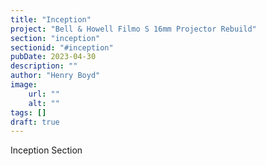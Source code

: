 ```yaml
---
title: "Inception"
project: "Bell & Howell Filmo S 16mm Projector Rebuild"
section: "inception"
sectionid: "#inception"
pubDate: 2023-04-30
description: ""
author: "Henry Boyd"
image:
    url: ""
    alt: ""
tags: []
draft: true
---
```


Inception Section  